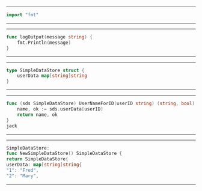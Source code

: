 
---
```go
import "fmt"
```
---
---
```go
func logOutput(message string) {
	fmt.Println(message)
}
```
---
---
```go
type SimpleDataStore struct {
	userData map[string]string
}
```
---
---
```go
func (sds SimpleDataStore) UserNameForID(userID string) (string, bool) {
	name, ok := sds.userData[userID]
	return name, ok
}
jack
```
---
---
```go
SimpleDataStore:
func NewSimpleDataStore() SimpleDataStore {
return SimpleDataStore{
userData: map[string]string{
"1": "Fred",
"2": "Mary",
```
---
